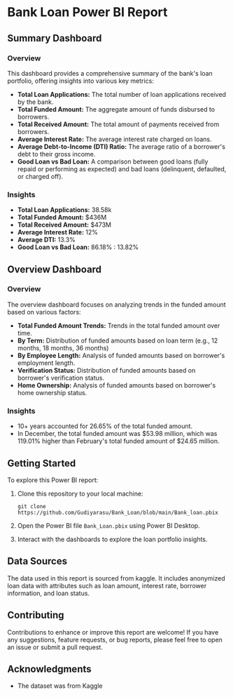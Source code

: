 # Bank Loan Power BI Report

## Summary Dashboard

### Overview

This dashboard provides a comprehensive summary of the bank's loan portfolio, offering insights into various key metrics:

- **Total Loan Applications:** The total number of loan applications received by the bank.
- **Total Funded Amount:** The aggregate amount of funds disbursed to borrowers.
- **Total Received Amount:** The total amount of payments received from borrowers.
- **Average Interest Rate:** The average interest rate charged on loans.
- **Average Debt-to-Income (DTI) Ratio:** The average ratio of a borrower's debt to their gross income.
- **Good Loan vs Bad Loan:** A comparison between good loans (fully repaid or performing as expected) and bad loans (delinquent, defaulted, or charged off).

### Insights

- **Total Loan Applications:** 38.58k
- **Total Funded Amount:** $436M
- **Total Received Amount:** $473M
- **Average Interest Rate:** 12%
- **Average DTI:** 13.3%
- **Good Loan vs Bad Loan:** 86.18% : 13.82%

## Overview Dashboard

### Overview

The overview dashboard focuses on analyzing trends in the funded amount based on various factors:

- **Total Funded Amount Trends:** Trends in the total funded amount over time.
- **By Term:** Distribution of funded amounts based on loan term (e.g., 12 months, 18 months, 36 months)
- **By Employee Length:** Analysis of funded amounts based on borrower's employment length.
- **Verification Status:** Distribution of funded amounts based on borrower's verification status.
- **Home Ownership:** Analysis of funded amounts based on borrower's home ownership status.

### Insights
- 10+ years accounted for 26.65% of the total funded amount.
- In December, the total funded amount was $53.98 million, which was 119.01% higher than February's total funded amount of $24.65 million.


## Getting Started

To explore this Power BI report:

1. Clone this repository to your local machine:

    ```
    git clone https://github.com/Gudiyarasu/Bank_Loan/blob/main/Bank_loan.pbix
    ```

2. Open the Power BI file `Bank_Loan.pbix` using Power BI Desktop.

4. Interact with the dashboards to explore the loan portfolio insights.

## Data Sources

The data used in this report is sourced from kaggle. It includes anonymized loan data with attributes such as loan amount, interest rate, borrower information, and loan status.

## Contributing

Contributions to enhance or improve this report are welcome! If you have any suggestions, feature requests, or bug reports, please feel free to open an issue or submit a pull request.



## Acknowledgments

- The dataset was from Kaggle

